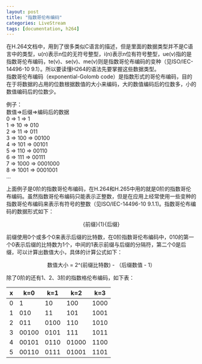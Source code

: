 ```yaml
---
layout: post
title: "指数哥伦布编码"
categories: LiveStream
tags: [documentation, h264]
---
```

在H.264文档中，用到了很多类似C语言的描述，但是里面的数据类型并不是C语言中的类型，u(n)表示n位的无符号整型，i(n)表示n位有符号整型，ue(v)指的是指数哥伦布编码，te(v)、se(v)、me(v)则是指数哥伦布编码的变种（见ISO/IEC-14496-10 9.1）。所以要读懂H264的语法先要掌握这些数据类型。  
指数哥伦布编码（exponential-Golomb code）是指数形式的哥伦布编码，目的在于将数据的占用的位数根据数值的大小来编码，大的数值编码后的位数多，小的数值编码后的位数少。  

例子：  
数值=>后缀=>编码后的数据  
0 => 1 => 1  
1 => 10 => 010  
2 => 11 => 011  
3 => 100 => 00100   
4 => 101 => 00101  
5 => 110 => 00110  
6 => 111 => 00111  
7 => 1000 => 0001000  
8 => 1001 => 0001001  
...  

上面例子是0阶的指数哥伦布编码，在H.264和H.265中用的就是0阶的指数哥伦布编码。虽然指数哥伦布编码只能表示正整数，但是在应用上经常使用一些变种的指数哥伦布编码来表示有符号的整数（见ISO/IEC-14496-10 9.1.1)。指数哥伦布编码的数据形式如下：  

<p align = "center"> {前缀}{1}{后缀} </p> 

前缀使用0个或多个0来表示后缀的比特数，在0阶指数哥伦布编码中，010的第一个0表示后缀的比特数为1个，中间的1表示前缀与后缀的分隔符，第二个0是后缀，可以计算出数值大小，具体的计算公式如下：  

<p align = "center">数值大小 = 2^(前缀比特数) - （后缀数值 - 1）</p>    

除了0阶的还有1、2、3阶的指数格伦布编码，如下表：  

| x | k=0 | k=1 | k=2 | k=3|
| --- | --- | --- | --- | --- |
| 0 | 1 | 10 | 100 | 1000 |
| 1 | 010 | 11 | 101 | 1001 |
| 2 | 011 | 0100 | 110 | 1010 |
| 3 | 00100 | 0101 | 111 | 1011 |
| 4 | 00101 | 0110 | 01000 | 1100 | 
| 5	| 00110	| 0111 | 01001 | 1101 |
